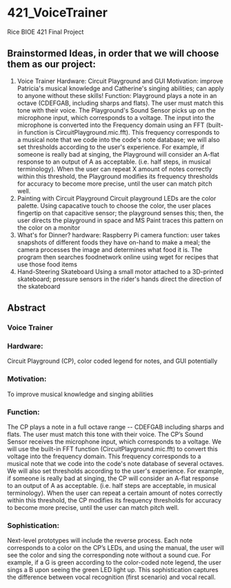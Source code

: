 # 421_VoiceTrainer
Rice BIOE 421 Final Project


## Brainstormed Ideas, in order that we will choose them as our project:

1. Voice Trainer
	Hardware: Circuit Playground and GUI
	Motivation: improve Patricia's musical knowledge and Catherine's singing abilities; can apply to anyone without these skills!
	Function: Playground plays a note in an octave (CDEFGAB, including sharps and flats). The user must match this tone with their voice. The Playground's Sound Sensor picks up on the microphone input, which corresponds to a voltage. The input into the microphone is converted into the Frequency domain using an FFT (built-in function is CircuitPlayground.mic.fft). This frequency corresponds to a musical note that we code into the code's note database; we will also set thresholds according to the user's experience. For example, if someone is really bad at singing, the Playground will consider an A-flat response to an output of A as acceptable. (i.e. half steps, in musical terminology). When the user can repeat X amount of notes correctly within this threshold, the Playground modifies its frequency thresholds for accuracy to become more precise, until the user can match pitch well. 
2. Painting with Circuit Playground
	Circuit playground LEDs are the color palette. Using capacative touch to choose the color, the user places fingertip on that capacitive sensor; the playground senses this; then, the user directs the playground in space and MS Paint traces this pattern on the color on a monitor
3. What's for Dinner?
	hardware: Raspberry Pi camera
	function: user takes snapshots of different foods they have on-hand to make a meal; the camera processes the image and determines what food it is. The program then searches foodnetwork online using wget for recipes that use those food items
4. Hand-Steering Skateboard
	Using a small motor attached to a 3D-printed skateboard; pressure sensors in the rider's hands direct the direction of the skateboard



## Abstract

### Voice Trainer

### Hardware:
Circuit Playground (CP), color coded legend for notes, and GUI potentially

### Motivation:
To improve musical knowledge and singing abilities

### Function:
The CP plays a note in a full octave range -- CDEFGAB including sharps and flats. The user must match this tone with their voice. The CP’s Sound Sensor receives the microphone input, which corresponds to a voltage. We will use the built-in FFT function (CircuitPlayground.mic.fft) to convert this voltage into the frequency domain. This frequency corresponds to a musical note that we code into the code's note database of several octaves.
We will also set thresholds according to the user's experience. For example, if someone is really bad at singing, the CP will consider an A-flat response to an output of A as acceptable. (i.e. half steps are acceptable, in musical terminology). When the user can repeat a certain amount of notes correctly within this threshold, the CP modifies its frequency thresholds for accuracy to become more precise, until the user can match pitch well.

### Sophistication:
Next-level prototypes will include the reverse process. Each note corresponds to a color on the CP’s LEDs, and using the manual, the user will see the color and sing the corresponding note without a sound cue. For example, if a G is green according to the color-coded note legend, the user sings a B upon seeing the green LED light up. This sophistication captures the difference between vocal recognition (first scenario) and vocal recall. 

